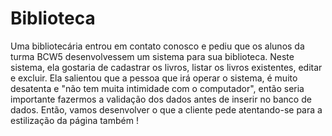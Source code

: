 # Biblioteca
Uma bibliotecária entrou em contato conosco e pediu que os alunos da turma BCW5 desenvolvessem um sistema para sua biblioteca. Neste sistema, ela gostaria de cadastrar os livros, listar os livros existentes, editar e excluir. Ela salientou que a pessoa que irá operar o sistema, é muito desatenta e "não tem muita intimidade com o computador", então seria importante fazermos a validação dos dados antes de inserir no banco de dados.
Então, vamos desenvolver o que a cliente pede atentando-se para a estilização da página também !
